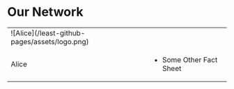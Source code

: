 # Our Network

<table border="0">
 <tr>
    <td>![Alice](/least-github-pages/assets/logo.png)</td>
    <td><h2></h2></td>
 </tr>
 <tr>
    <td>
     Alice
    </td>
    <td>
        <ul>
            <li>Some Other Fact Sheet</li>
        </ul>
    </td>
 </tr>
</table>
